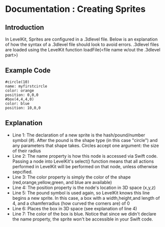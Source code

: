 # Documentation : Creating Sprites

## Introduction
In LevelKit, Sprites are configured in a .3dlevel file. Below is an explanation of how the syntax of a .3dlevel file should look to avoid errors. .3dlevel files are loaded using the LevelKit function loadFile(<file name w/out the .3dlevel part>)

## Example Code

    #circle(10)
    name: myfirstcircle
    color: orange
    position: 0,0,0
    #box(4,4,4,0)
    color: blue
    position: 10,0,0

## Explanation
* Line 1: The declaration of a new sprite is the hash/pound/number symbol (#). After the pound is the shape type (in this case "circle") and any parameters that shape takes. Circles accept one argument: the size of their radius
* Line 2: The name property is how this node is accessed via Swift code. Passing a node into LevelKit's select() function means that all actions performed in LevelKit will be performed on that node, unless otherwise sepcified.
* Line 3: The color property is simply the color of the shape (red,orange,yellow,green, and blue are available)
* Line 4: The position property is the node's location in 3D space (x,y,z)
* Line 5: The pound symbol is used again, so LevelKit knows this line begins a new sprite. In this case, a box with a width,height,and length of 4, and a chamferradius (how curved the corners are) of 0
* Line 6: Places the box in 3D space (see explanation of line 4)
* Line 7: The color of the box is blue. Notice that since we didn't declare the name property, the sprite won't be accessible in your Swift code.
